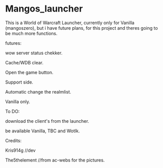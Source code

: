 Mangos_launcher
===============

This is a World of Warcraft Launcher, currently only for Vanilla (mangoszero), but i have future plans, for this project and theres going to be much more functions.

futures:

wow server status chekker.

Cache/WDB clear.

Open the game button.

Support side.

Automatic change the realmlist.

Vanilla only.
 
 

To DO:

download the client's from the launcher.

be available Vanilla, TBC and Wotlk.

Credits:


Kris914g //dev


The5thelement  //from ac-webs for the pictures.
